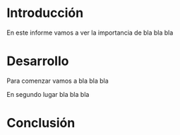 # Introducción

En este informe vamos a ver la importancia de bla bla bla

# Desarrollo

Para comenzar vamos a bla bla bla

En segundo lugar bla bla bla

# Conclusión
